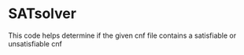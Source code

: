 # SATsolver
This code helps determine if the given cnf file contains a satisfiable or unsatisfiable cnf
